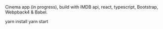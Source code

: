 Cinema app (in progress), build with IMDB api, react, typescript, Bootstrap, Webpback4 & Babel.

yarn install
yarn start